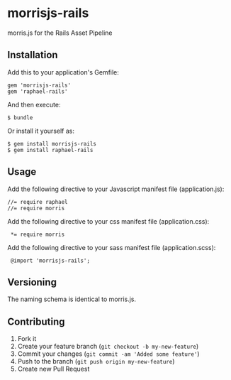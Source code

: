 # morrisjs-rails

morris.js for the Rails Asset Pipeline

## Installation

Add this to your application's Gemfile:

    gem 'morrisjs-rails'
    gem 'raphael-rails'

And then execute:

    $ bundle

Or install it yourself as:

    $ gem install morrisjs-rails
    $ gem install raphael-rails

## Usage

Add the following directive to your Javascript manifest file (application.js):

    //= require raphael
    //= require morris
    
Add the following directive to your css manifest file (application.css):

     *= require morris


Add the following directive to your sass manifest file (application.scss):

     @import 'morrisjs-rails';


## Versioning

The naming schema is identical to morris.js.


## Contributing

1. Fork it
2. Create your feature branch (`git checkout -b my-new-feature`)
3. Commit your changes (`git commit -am 'Added some feature'`)
4. Push to the branch (`git push origin my-new-feature`)
5. Create new Pull Request
